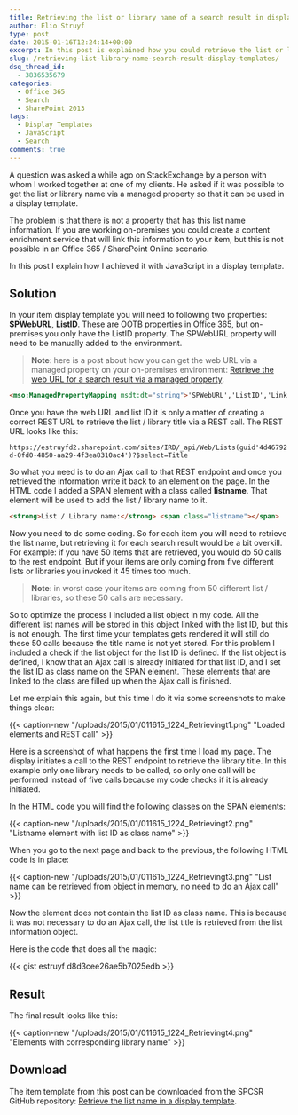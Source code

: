 ```yaml
---
title: Retrieving the list or library name of a search result in display templates
author: Elio Struyf
type: post
date: 2015-01-16T12:24:14+00:00
excerpt: In this post is explained how you could retrieve the list or library name within a display template. The approach makes use of the available REST endpoints.
slug: /retrieving-list-library-name-search-result-display-templates/
dsq_thread_id:
  - 3836535679
categories:
  - Office 365
  - Search
  - SharePoint 2013
tags:
  - Display Templates
  - JavaScript
  - Search
comments: true
---
```


A question was asked a while ago on StackExchange by a person with whom I worked together at one of my clients. He asked if it was possible to get the list or library name via a managed property so that it can be used in a display template.

The problem is that there is not a property that has this list name information. If you are working on-premises you could create a content enrichment service that will link this information to your item, but this is not possible in an Office 365 / SharePoint Online scenario.

In this post I explain how I achieved it with JavaScript in a display template.

## Solution

In your item display template you will need to following two properties: **SPWebURL**, **ListID**. These are OOTB properties in Office 365, but on-premises you only have the ListID property. The SPWebURL property will need to be manually added to the environment.

> **Note**: here is a post about how you can get the web URL via a managed property on your on-premises environment: [Retrieve the web URL for a search result via a managed property](https://www.eliostruyf.com/retrieve-the-web-url-for-a-search-result-via-a-managed-property/).

```html
<mso:ManagedPropertyMapping msdt:dt="string">'SPWebURL','ListID','Link URL'{Link URL}:'Path','Line 1'{Line 1}:'Title','Line 2'{Line 2}:'','FileExtension','SecondaryFileExtension'</mso:ManagedPropertyMapping>
```

Once you have the web URL and list ID it is only a matter of creating a correct REST URL to retrieve the list / library title via a REST call. The REST URL looks like this:

`https://estruyfd2.sharepoint.com/sites/IRD/_api/Web/Lists(guid'4d46792d-0fd0-4850-aa29-4f3ea8310ac4')?$select=Title`

So what you need is to do an Ajax call to that REST endpoint and once you retrieved the information write it back to an element on the page. In the HTML code I added a SPAN element with a class called **listname**. That element will be used to add the list / library name to it.

```html
<strong>List / Library name:</strong> <span class="listname"></span>
```

Now you need to do some coding. So for each item you will need to retrieve the list name, but retrieving it for each search result would be a bit overkill. For example: if you have 50 items that are retrieved, you would do 50 calls to the rest endpoint. But if your items are only coming from five different lists or libraries you invoked it 45 times too much.

> **Note**: in worst case your items are coming from 50 different list / libraries, so these 50 calls are necessary.

So to optimize the process I included a list object in my code. All the different list names will be stored in this object linked with the list ID, but this is not enough. The first time your templates gets rendered it will still do these 50 calls because the title name is not yet stored. For this problem I included a check if the list object for the list ID is defined. If the list object is defined, I know that an Ajax call is already initiated for that list ID, and I set the list ID as class name on the SPAN element. These elements that are linked to the class are filled up when the Ajax call is finished.

Let me explain this again, but this time I do it via some screenshots to make things clear:

{{< caption-new "/uploads/2015/01/011615_1224_Retrievingt1.png" "Loaded elements and REST call" >}}

Here is a screenshot of what happens the first time I load my page. The display initiates a call to the REST endpoint to retrieve the library title. In this example only one library needs to be called, so only one call will be performed instead of five calls because my code checks if it is already initiated.

In the HTML code you will find the following classes on the SPAN elements:

{{< caption-new "/uploads/2015/01/011615_1224_Retrievingt2.png" "Listname element with list ID as class name" >}}

When you go to the next page and back to the previous, the following HTML code is in place:

{{< caption-new "/uploads/2015/01/011615_1224_Retrievingt3.png" "List name can be retrieved from object in memory, no need to do an Ajax call" >}}

Now the element does not contain the list ID as class name. This is because it was not necessary to do an Ajax call, the list title is retrieved from the list information object.

Here is the code that does all the magic:

{{< gist estruyf d8d3cee26ae5b7025edb >}}

## Result

The final result looks like this:

{{< caption-new "/uploads/2015/01/011615_1224_Retrievingt4.png" "Elements with corresponding library name" >}}

## Download

The item template from this post can be downloaded from the SPCSR GitHub repository: [Retrieve the list name in a display template](https://github.com/SPCSR/DisplayTemplates/tree/master/Search%20Display%20Templates/Retrieve%20the%20list%20name%20in%20a%20display%20template "Retrieve the list name in a display template").